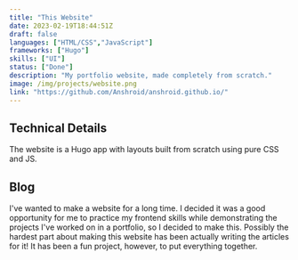```yaml
---
title: "This Website"
date: 2023-02-19T18:44:51Z
draft: false
languages: ["HTML/CSS","JavaScript"]
frameworks: ["Hugo"]
skills: ["UI"]
status: ["Done"]
description: "My portfolio website, made completely from scratch."
image: /img/projects/website.png
link: "https://github.com/Anshroid/anshroid.github.io/"
---
```


## Technical Details

The website is a Hugo app with layouts built from scratch using pure CSS and JS.

## Blog

I've wanted to make a website for a long time. I decided it was a good opportunity for me to practice my frontend skills
while demonstrating the projects I've worked on in a portfolio, so I decided to make this. Possibly the hardest part
about making this website has been actually writing the articles for it! It has been a fun project, however, to put
everything together.